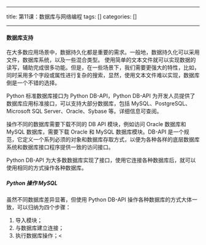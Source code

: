 
--- 
title:  第11课：数据库与网络编程 
tags: []
categories: [] 

---
#### 数据库支持

>  
 在大多数应用场景中，数据持久化都是重要的需求。一般地，数据持久化可以采用文件，数据库系统，以及一些混合类型。 
 使用简单的文本文件就可以实现数据的读写，辅助完成很多功能。但是，在一些场景下，我们需要更强大的特性，比如，同时采用多个字段或属性进行复杂的搜索，显然，使用文本文件难以实现，数据库倒是一个不错的选择。 


Python 标准数据库接口为 Python DB-API，Python DB-API 为开发人员提供了数据库应用标准接口，可以支持大部分数据库，包括 MySQL、PostgreSQL、Microsoft SQL Server、Oracle、Sybase 等。详细信息可查阅。

操作不同的数据库需要下载不同的 DB API 模块，例如访问 Oracle 数据库和 MySQL 数据库，需要下载 Oracle 和 MySQL 数据库模块。DB-API 是一个规范，它定义一个系列必须的对象和数据库存取方式，以便为各种各样的底层数据库系统和数据库接口程序提供一致的访问接口。

Python DB-API 为大多数数据库实现了接口，使用它连接各种数据库后，就可以使用相同的方式操作各种数据库。

##### Python 操作 MySQL

虽然不同数据库差异显著，但使用 Python DB-API 操作各种数据库的方式大体一致，可以归纳为四个步骤：

 1. 导入模块；
 1. 与数据库建立连接；
 1. 执行数据库操作；&lt;
